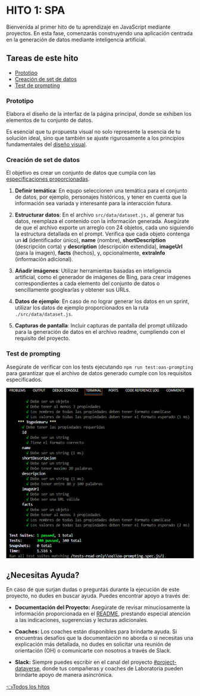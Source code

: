 # **HITO 1:** SPA

Bienvenida al primer hito de tu aprendizaje en JavaScript mediante proyectos.
En esta fase, comenzarás construyendo una aplicación centrada en la
generación de datos mediante inteligencia artificial.

## Tareas de este hito

- [Prototipo](#prototipo)
- [Creación de set de datos](#creación-de-set-de-datos)
- [Test de prompting](#test-de-prompting)

### Prototipo

Elabora el diseño de la interfaz de la página principal,
donde se exhiben los elementos de tu conjunto de datos.

Es esencial que tu propuesta visual no solo represente la esencia
de tu solución ideal, sino que también se ajuste rigurosamente a
los principios fundamentales del
[diseño visual](https://coda.io/d/Bootcamp-UX-Contenido_dqkqk2rV9Z2/Diseno-de-interfaces_suOT7#_luWsQ).

### Creación de set de datos

El objetivo es crear un conjunto de datos que cumpla con las
[especificaciones proporcionadas](../README.md/#generar-los-datos).

1. **Definir temática**: En equpo seleccionen una temática para el conjunto de datos,
por ejemplo, personajes históricos, y tener en cuenta que la información sea variada
y interesante para la interacción futura.

2. **Estructurar datos**: En el archivo `src/data/dataset.js,` al generar tus datos,
reemplaza el contenido con la información generada. Asegúrate de que el archivo
exporte un arreglo con 24 objetos, cada uno siguiendo la estructura detallada
en el prompt. Verifica que cada objeto contenga un **id** (identificador único),
**name** (nombre), **shortDescription** (descripción corta) y
**description** (descripción extendida), **imageUrl** (para la imagen),
**facts** (hechos), y,
opcionalmente, **extraInfo** (información adicional).

3. **Añadir imágenes**: Utilizar herramientas basadas en inteligencia artificial,
como el generador de imágenes de Bing, para crear imágenes correspondientes a cada
elemento del conjunto de datos o sencillamente googlearlas y obtener sus URLs.

4. **Datos de ejemplo**: En caso de no lograr generar los datos en un sprint,
utilizar los datos de ejemplo proporcionados en la ruta `./src/data/dataset.js`.

5. **Capturas de pantalla**: Incluir capturas de pantalla del prompt utilizado
para la generación de datos en el archivo readme, cumpliendo con el
requisito del proyecto.

### Test de prompting

Asegúrate de verificar con los tests ejecutando `npm run test:oas-prompting` para
garantizar que el archivo de datos generado cumple con los requisitos especificados.

![Preview oas prompting](./assets/preview-oa-prompting.png)

## ¿Necesitas Ayuda?

En caso de que surjan dudas o preguntas durante la ejecución de este proyecto,
no dudes en buscar ayuda. Puedes encontrar apoyo a través de:

- **Documentación del Proyecto:** Asegúrate de revisar minuciosamente la
información proporcionada en el [README](../README.md), prestando especial
atención a las indicaciones, sugerencias y lecturas adicionales.

- **Coaches:** Los coaches están disponibles para brindarte ayuda.
Si encuentras desafíos que la documentación no aborda o si necesitas
una explicación más detallada, no dudes en solicitar una reunión de orientación
(OH) o comunicarte con nosotros a través de Slack.

- **Slack:** Siempre puedes escribir en el canal del proyecto
[#project-dataverse](https://claseslaboratoria.slack.com/archives/C05V648LL1G),
donde tus compañeras y coaches de Laboratoria pueden brindarte
apoyo de manera asincrónica.

[👈Todos los hitos](../README.md#6-hitos)
